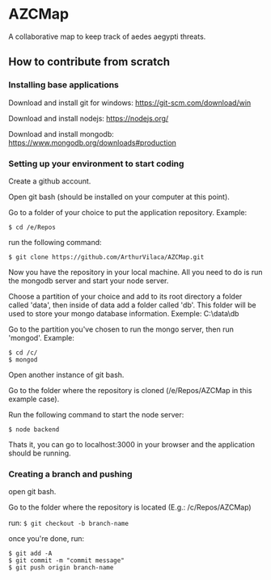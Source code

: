 # AZCMap

A collaborative map to keep track of aedes aegypti threats.

## How to contribute from scratch

### Installing base applications 

Download and install git for windows: https://git-scm.com/download/win

Download and install nodejs: https://nodejs.org/

Download and install mongodb: https://www.mongodb.org/downloads#production

### Setting up your environment to start coding

Create a github account.

Open git bash (should be installed on your computer at this point).

Go to a folder of your choice to put the application repository. Example:

```
$ cd /e/Repos
```

run the following command:

```
$ git clone https://github.com/ArthurVilaca/AZCMap.git
```

Now you have the repository in your local machine. All you need to do is run the mongodb server and start your node server.

Choose a partition of your choice and add to its root directory a folder called 'data', then inside of data add a folder called 'db'.
This folder will be used to store your mongo database information.
Exemple: C:\data\db

Go to the partition you've chosen to run the mongo server, then run 'mongod'. Example:

```
$ cd /c/
$ mongod
```

Open another instance of git bash.

Go to the folder where the repository is cloned (/e/Repos/AZCMap in this example case).

Run the following command to start the node server:

```
$ node backend
```

Thats it, you can go to localhost:3000 in your browser and the application should be running.

### Creating a branch and pushing

open git bash.

Go to the folder where the repository is located (E.g.: /c/Repos/AZCMap)

run: ```$ git checkout -b branch-name```

once you're done, run:

```
$ git add -A
$ git commit -m "commit message"
$ git push origin branch-name
```





